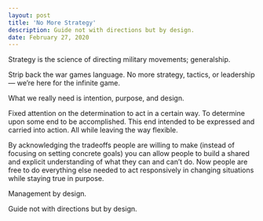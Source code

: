 ```yaml
---
layout: post
title: 'No More Strategy'
description: Guide not with directions but by design.
date: February 27, 2020
---
```



Strategy is the science of directing military movements; generalship.

Strip back the war games language. No more strategy, tactics, or leadership — we’re here for the infinite game.

What we really need is intention, purpose, and design.

Fixed attention on the determination to act in a certain way. To determine upon some end to be accomplished. This end intended to be expressed and carried into action. All while leaving the way flexible.

By acknowledging the tradeoffs people are willing to make (instead of focusing on setting concrete goals) you can allow people to build a shared and explicit understanding of what they can and can’t do. Now people are free to do everything else needed to act responsively in changing situations while staying true in purpose.

Management by design.

Guide not with directions but by design.